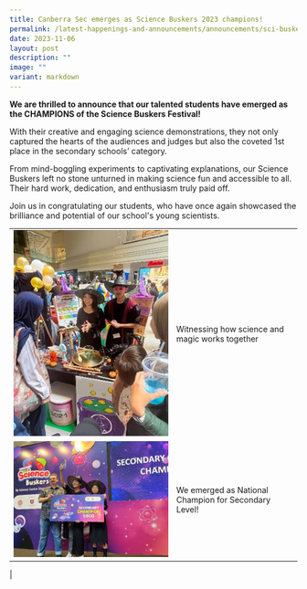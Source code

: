 ```yaml
---
title: Canberra Sec emerges as Science Buskers 2023 champions!
permalink: /latest-happenings-and-announcements/announcements/sci-buskers-2023/
date: 2023-11-06
layout: post
description: ""
image: ""
variant: markdown
---
```

**We are thrilled to announce that our talented students have emerged as the CHAMPIONS of the Science Buskers Festival!**

With their creative and engaging science demonstrations, they not only captured the hearts of the audiences and judges but also the coveted 1st place in the secondary schools’ category.

From mind-boggling experiments to captivating explanations, our Science Buskers left no stone unturned in making science fun and accessible to all. Their hard work, dedication, and enthusiasm truly paid off.

Join us in congratulating our students, who have once again showcased the brilliance and potential of our school's young scientists.

| | | 
| -------- | -------- | 
| ![](/images/scibuskers1.jpg)     |  Witnessing how science and magic works together    | 
|![](/images/scibuskers2.jpg)| We emerged as National Champion for Secondary Level!|
|

